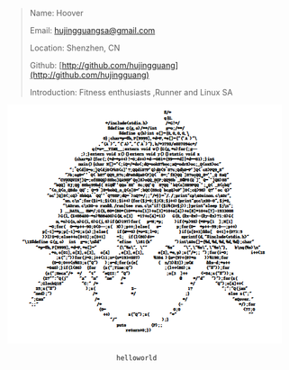 > Name:  Hoover
>
> Email:  hujingguangsa@gmail.com
>
> Location:  Shenzhen, CN
>
> Github:  [http://github.com/hujingguang](http://github.com/hujingguang)
>
> Introduction:   Fitness enthusiasts ,Runner  and Linux SA

![](/assets/K{II]2`SN}D{6MUCCJ{YILJ.png)





                               helloworld

